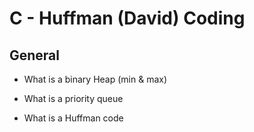 # **C - Huffman (David) Coding**

## **General**

- What is a binary Heap (min & max)

- What is a priority queue

- What is a Huffman code
